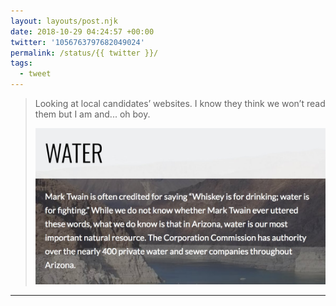 ```yaml
---
layout: layouts/post.njk
date: 2018-10-29 04:24:57 +00:00
twitter: '1056763797682049024'
permalink: /status/{{ twitter }}/
tags: 
  - tweet
---
```


> Looking at local candidates’ websites. I know they think we won’t read them but I am and... oh boy. 
> 
> ![A screenshot of a candidate’s website that says: “Water. Mark Twain is often credited for saying ‘Whiskey is for drinking; water is for fighting.’ While we do not know whether Mark Twain ever uttered these words, what we do know is that in Arizona, water is our most important natural resource. The Corporation Commission has authority over the nearly 400 private water and sewer companies throughout Arizona.”](/img/1056763797682049024-Dqpgs3cVsAAJj_N.jpg)

---
